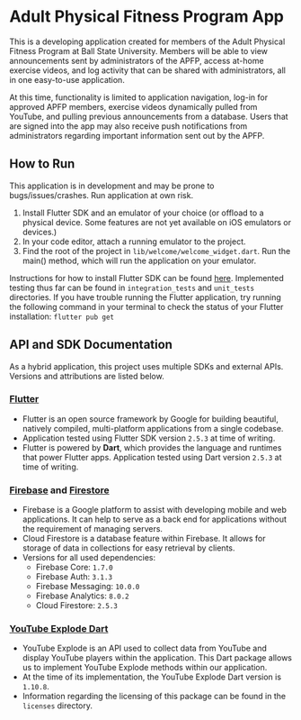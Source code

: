 # Adult Physical Fitness Program App
This is a developing application created for members of the Adult Physical Fitness Program at Ball State University. Members will be able to view announcements sent by administrators of the APFP, access at-home exercise videos, and log activity that can be shared with administrators, all in one easy-to-use application. 

At this time, functionality is limited to application navigation, log-in for approved APFP members, exercise videos dynamically pulled from YouTube, and pulling previous announcements from a database. Users that are signed into the app may also receive push notifications from administrators regarding important information sent out by the APFP.


## How to Run
This application is in development and may be prone to bugs/issues/crashes. Run application at own risk.
1. Install Flutter SDK and an emulator of your choice (or offload to a physical device. Some features are not yet available on iOS emulators or devices.)
2. In your code editor, attach a running emulator to the project.
3. Find the root of the project in `lib/welcome/welcome_widget.dart`. Run the main() method, which will run the application on your emulator.

Instructions for how to install Flutter SDK can be found [here](https://docs.flutter.dev/get-started/install). Implemented testing thus far can be found in `integration_tests` and `unit_tests` directories. If you have trouble running the Flutter application, try running the following command in your terminal to check the status of your Flutter installation: `flutter pub get`

## API and SDK Documentation
As a hybrid application, this project uses multiple SDKs and external APIs. Versions and attributions are listed below.

  ### [Flutter](https://flutter.dev/)
  - Flutter is an open source framework by Google for building beautiful, natively compiled, multi-platform applications from a single codebase.
  - Application tested using Flutter SDK version `2.5.3` at time of writing.
  - Flutter is powered by **Dart**, which provides the language and runtimes that power Flutter apps. Application tested using Dart version `2.5.3` at time of writing.

  ### [Firebase](https://firebase.google.com/) and [Firestore](https://firebase.google.com/docs/firestore)
  - Firebase is a Google platform to assist with developing mobile and web applications. It can help to serve as a back end for applications without the requirement of managing servers.
  - Cloud Firestore is a database feature within Firebase. It allows for storage of data in collections for easy retrieval by clients.
  - Versions for all used dependencies:
    - Firebase Core: `1.7.0`
    - Firebase Auth: `3.1.3`
    - Firebase Messaging: `10.0.0`
    - Firebase Analytics: `8.0.2`
    - Cloud Firestore: `2.5.3`

  ### [YouTube Explode Dart](https://pub.dev/packages/youtube_explode_dart)
  - YouTube Explode is an API used to collect data from YouTube and display YouTube players within the application. This Dart package allows us to implement YouTube Explode methods within our application.
  - At the time of its implementation, the YouTube Explode Dart version is `1.10.8`.
  - Information regarding the licensing of this package can be found in the `licenses` directory.



